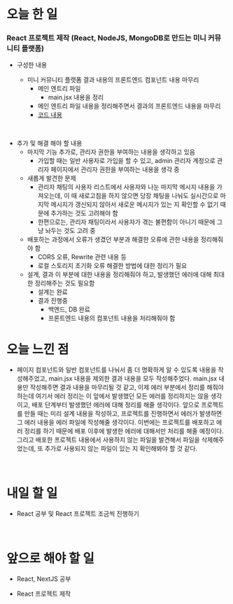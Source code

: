 # 오늘 한 일

### React 프로젝트 제작 (React, NodeJS, MongoDB로 만드는 미니 커뮤니티 플랫폼)

- 구성한 내용

  - 미니 커뮤니티 플랫폼 결과 내용의 프론트엔드 컴포넌트 내용 마무리
    - 메인 엔트리 파일
      - main.jsx 내용을 정리
    - 메인 엔트리 파일 내용을 정리해주면서 결과의 프론트엔드 내용을 마무리
    - [코드 내용](https://github.com/jeongsangtae/TIL/commit/17c8e057204657bf8a0b15c6dc44c296c2cadcd7)

<br />

- 추가 및 해결 해야 할 내용
  - 마지막 기능 추가로, 관리자 권한을 부여하는 내용을 생각하고 있음
    - 가입할 때는 일반 사용자로 가입을 할 수 있고, admin 관리자 계정으로 관리자 페이지에서 관리자 권한을 부여하는 내용을 생각 중
  - 새롭게 발견한 문제
    - 관리자 채팅의 사용자 리스트에서 사용자와 나눈 마지막 메시지 내용을 가져오는데, 이 때 새로고침을 하지 않으면 당장 채팅을 나눠도 실시간으로 마지막 메시지가 갱신되지 않아서 새로운 메시지가 있는 지 확인할 수 없기 때문에 추가하는 것도 고려해야 함
    - 한편으로는, 관리자 채팅이라서 사용자가 겪는 불편함이 아니기 때문에 그냥 놔두는 것도 고려 중
  - 배포하는 과정에서 오류가 생겼던 부분과 해결한 오류에 관한 내용을 정리해줘야 함
    - CORS 오류, Rewrite 관련 내용 등
    - 로컬 스토리지 초기화 오류 해결한 방법에 대한 정리가 필요
  - 설계, 결과 이 부분에 대한 내용을 정리해줘야 하고, 발생했던 에러에 대해 최대한 정리해주는 것도 필요함
    - 설계는 완료
    - 결과 진행중
      - 백엔드, DB 완료
      - 프론트엔드 내용의 컴포넌트 내용을 처리해줘야 함

# 오늘 느낀 점

- 페이지 컴포넌트와 일반 컴포넌트를 나눠서 좀 더 명확하게 알 수 있도록 내용을 작성해주었고, main.jsx 내용을 제외한 결과 내용을 모두 작성해주었다. main.jsx 내용만 작성해주면 결과 내용을 마무리될 것 같고, 이제 에러 부분에서 정리를 해줘야 하는데 여기서 에러 정리는 이 앞에서 발생했던 모든 에러를 정리하지는 않을 생각이고, 배포 단계부터 발생했던 에러에 대해 정리를 해줄 생각이다. 앞으로 프로젝트를 만들 때는 미리 설계 내용을 작성하고, 프로젝트를 진행하면서 에러가 발생하면 그 에러 내용을 에러 파일에 작성해줄 생각이다. 이번에는 프로젝트를 배포하고 에러 정리를 하기 때문에 배포 이후에 발생한 에러에 대해서만 처리를 해줄 예정이다. 그리고 배포한 프로젝트 내용에서 사용하지 않는 파일을 발견해서 파일을 삭제해주었는데, 또 추가로 사용되지 않는 파일이 있는 지 확인해봐야 할 것 같다.

<br />

# 내일 할 일

- React 공부 및 React 프로젝트 조금씩 진행하기

<br />

# 앞으로 해야 할 일

- React, NextJS 공부

- React 프로젝트 제작
